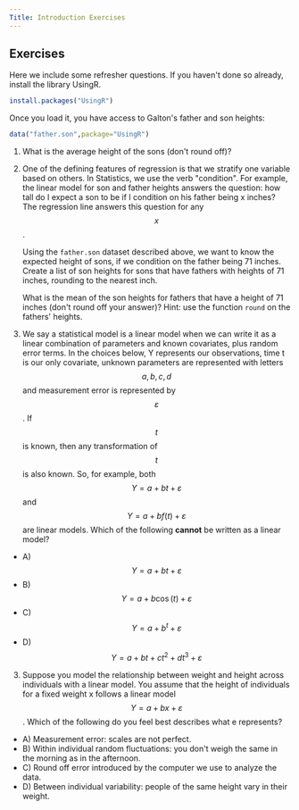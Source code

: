 ```yaml
---
Title: Introduction Exercises
---
```



## Exercises

Here we include some refresher questions. 
If you haven't done so already, install the library UsingR.


```r
install.packages("UsingR")
```

Once you load it, you have access to Galton's father and son heights:


```r
data("father.son",package="UsingR")
```
1. What is the average height of the sons (don't round off)?



2. One of the defining features of regression is that we stratify one variable based on others. In Statistics, we use the verb "condition". For example, the linear model for son and father heights answers the question: how tall do I expect a son to be if I condition on his father being x inches? The regression line answers this question for any $$x$$.

    Using the `father.son` dataset described above, we want to know the expected height of sons, if we condition on the father being 71 inches. Create a list of son heights for sons that have fathers with heights of 71 inches, rounding to the nearest inch.

    What is the mean of the son heights for fathers that have a height of 71 inches (don't round off your answer)? Hint: use the function `round` on the fathers' heights.


    
3. We say a statistical model is a linear model when we can write it as a linear combination of parameters and known covariates, plus random error terms. In the choices below, Y represents our observations, time t is our only covariate, unknown parameters are represented with letters $$a, b, c, d$$ and measurement error is represented by $$\varepsilon$$. If $$t$$ is known, then any transformation of $$t$$ is also known. So, for example, both $$Y=a+bt +\varepsilon$$ and $$Y=a+b f(t) + \varepsilon$$ are linear models. Which of the following **cannot** be written as a linear model?
  - A) $$Y = a + bt + \varepsilon$$
  - B) $$Y = a + b \cos(t) + \varepsilon$$
  - C) $$Y = a + b^t + \varepsilon$$
  - D) $$Y = a + b t + c t^2 + d t^3 + \varepsilon$$
  


3. Suppose you model the relationship between weight and height across individuals with a linear model. You assume that the height of individuals for a fixed weight x follows a linear model $$Y = a + b x + \varepsilon$$. Which of the following do you feel best describes what e represents?
  - A) Measurement error: scales are not perfect.
  - B) Within individual random fluctuations: you don't weigh the same in the morning as in the afternoon.
  - C) Round off error introduced by the computer we use to analyze the data.
  - D) Between individual variability: people of the same height vary in their weight.
  
  

